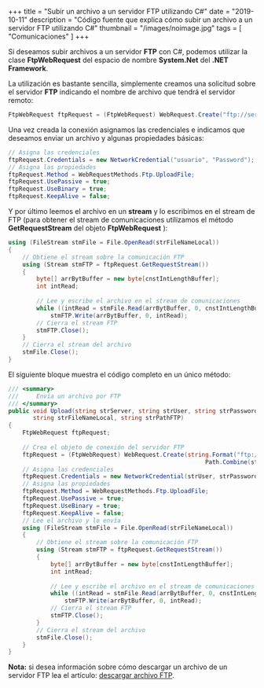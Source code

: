 +++
title = "Subir un archivo a un servidor FTP utilizando C#"
date = "2019-10-11"
description = "Código fuente que explica cómo subir un archivo a un servidor FTP utilizando C#"
thumbnail = "/images/noimage.jpg"
tags = [ "Comunicaciones" ]
+++

Si deseamos subir archivos a un servidor **FTP** con C#, podemos utilizar la clase **FtpWebRequest** del
espacio de nombre **System.Net** del **.NET Framework**.

La utilización es bastante sencilla, simplemente creamos una solicitud sobre el servidor **FTP** indicando
el nombre de archivo que tendrá el servidor remoto:

```csharp
FtpWebRequest ftpRequest = (FtpWebRequest) WebRequest.Create("ftp://servidorFTP/directorio/archivo.txt");
```

Una vez creada la conexión asignamos las credenciales e indicamos que deseamos enviar un archivo y algunas propiedades básicas:

```csharp
// Asigna las credenciales
ftpRequest.Credentials = new NetworkCredential("usuario", "Password");
// Asigna las propiedades
ftpRequest.Method = WebRequestMethods.Ftp.UploadFile;
ftpRequest.UsePassive = true;
ftpRequest.UseBinary = true;
ftpRequest.KeepAlive = false;
```

Y por último leemos el archivo en un **stream** y lo escribimos en el stream de FTP (para obtener el stream de
comunicaciones utilizamos el método **GetRequestStream** del objeto **FtpWebRequest** ):

```csharp
using (FileStream stmFile = File.OpenRead(strFileNameLocal))
{ 
	// Obtiene el stream sobre la comunicación FTP
	using (Stream stmFTP = ftpRequest.GetRequestStream())
	{ 
		byte[] arrBytBuffer = new byte[cnstIntLengthBuffer];
		int intRead;
								
		// Lee y escribe el archivo en el stream de comunicaciones
		while ((intRead = stmFile.Read(arrBytBuffer, 0, cnstIntLengthBuffer)) != 0)
			stmFTP.Write(arrBytBuffer, 0, intRead);
		// Cierra el stream FTP
		stmFTP.Close();
	}
	// Cierra el stream del archivo
	stmFile.Close();
}
```

El siguiente bloque muestra el código completo en un único método:

```csharp
/// <summary>
///		Envía un archivo por FTP
/// </summary>
public void Upload(string strServer, string strUser, string strPassword, 
	   string strFileNameLocal, string strPathFTP)
{ 
	FtpWebRequest ftpRequest;
	
	// Crea el objeto de conexión del servidor FTP
	ftpRequest = (FtpWebRequest) WebRequest.Create(string.Format("ftp://{0}/{1}", strServer,
														Path.Combine(strPathFTP, Path.GetFileName(strFileNameLocal))));
	// Asigna las credenciales
	ftpRequest.Credentials = new NetworkCredential(strUser, strPassword);
	// Asigna las propiedades
	ftpRequest.Method = WebRequestMethods.Ftp.UploadFile;
	ftpRequest.UsePassive = true;
	ftpRequest.UseBinary = true;
	ftpRequest.KeepAlive = false;
	// Lee el archivo y lo envía
	using (FileStream stmFile = File.OpenRead(strFileNameLocal))
	{ 
		// Obtiene el stream sobre la comunicación FTP
		using (Stream stmFTP = ftpRequest.GetRequestStream())
		{ 
			byte[] arrBytBuffer = new byte[cnstIntLengthBuffer];
			int intRead;
										
			// Lee y escribe el archivo en el stream de comunicaciones
			while ((intRead = stmFile.Read(arrBytBuffer, 0, cnstIntLengthBuffer)) != 0)
				stmFTP.Write(arrBytBuffer, 0, intRead);
			// Cierra el stream FTP
			stmFTP.Close();
		}
		// Cierra el stream del archivo
		stmFile.Close();
	}
}
```

**Nota:** si desea información sobre cómo descargar un archivo de un servidor FTP
lea el artículo: [descargar archivo FTP](/blog/articles/development/descargar-archivo-ftp/descargar-archivo-ftp).
